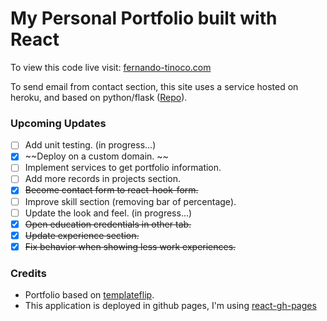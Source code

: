 # My Personal Portfolio built with React

To view this code live visit: [fernando-tinoco.com](http://fernando-tinoco.com/)
 
To send email from contact section, this site uses a service hosted on heroku, and based on python/flask ([Repo](https://github.com/ftinoco/flask_sender_email)).

### Upcoming Updates
- [ ] Add unit testing. (in progress...)
- [x] ~~Deploy on a custom domain. ~~ 
- [ ] Implement services to get portfolio information.
- [ ] Add more records in projects section. 
- [x] ~~Become contact form to react-hook-form.~~
- [ ] Improve skill section (removing bar of percentage).
- [ ] Update the look and feel. (in progress...)
- [x] ~~Open education credentials in other tab.~~
- [x] ~~Update experience section.~~
- [x] ~~Fix behavior when showing less work experiences.~~

### Credits
- Portfolio based on [templateflip](https://templateflip.com).
- This application is deployed in github pages, I'm using [react-gh-pages](https://github.com/gitname/react-gh-pages)